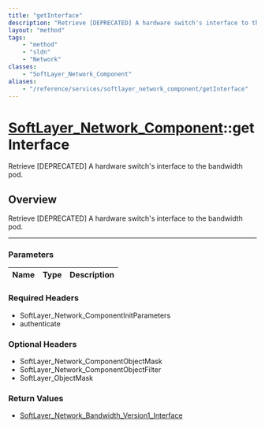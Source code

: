 ```yaml
---
title: "getInterface"
description: "Retrieve [DEPRECATED] A hardware switch's interface to the bandwidth pod."
layout: "method"
tags:
    - "method"
    - "sldn"
    - "Network"
classes:
    - "SoftLayer_Network_Component"
aliases:
    - "/reference/services/softlayer_network_component/getInterface"
---
```

# [SoftLayer_Network_Component](/reference/services/SoftLayer_Network_Component)::getInterface


Retrieve [DEPRECATED] A hardware switch's interface to the bandwidth pod.


## Overview 
Retrieve [DEPRECATED] A hardware switch's interface to the bandwidth pod.

-----

### Parameters 
|Name | Type | Description |
| --- | --- | --- |


### Required Headers
* SoftLayer_Network_ComponentInitParameters
* authenticate


### Optional Headers
* SoftLayer_Network_ComponentObjectMask
* SoftLayer_Network_ComponentObjectFilter
* SoftLayer_ObjectMask

### Return Values
* <a href='/reference/datatypes/SoftLayer_Network_Bandwidth_Version1_Interface'>SoftLayer_Network_Bandwidth_Version1_Interface </a>




